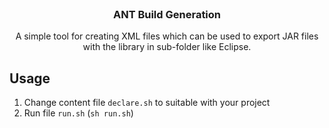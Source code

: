 <div id="top"></div>

<br />
<div align="center">

  <h3 align="center">ANT Build Generation</h3>

  <p align="center">
    A simple tool for creating XML files which can be used to export JAR files with the library in sub-folder like Eclipse.
  </p>
</div>

## Usage

1. Change content file `declare.sh` to suitable with your project
2. Run file `run.sh` (`sh run.sh`)